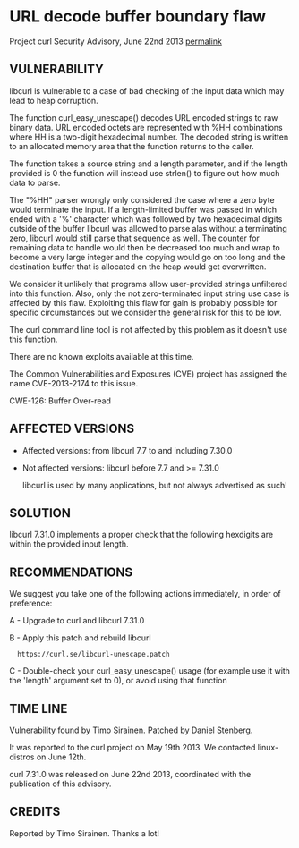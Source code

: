URL decode buffer boundary flaw
===============================

Project curl Security Advisory, June 22nd 2013
[permalink](https://curl.se/docs/CVE-2013-2174.html)

VULNERABILITY
-------------

  libcurl is vulnerable to a case of bad checking of the input data which may
  lead to heap corruption.

  The function curl_easy_unescape() decodes URL encoded strings to raw binary
  data. URL encoded octets are represented with %HH combinations where HH is a
  two-digit hexadecimal number. The decoded string is written to an allocated
  memory area that the function returns to the caller.

  The function takes a source string and a length parameter, and if the length
  provided is 0 the function will instead use strlen() to figure out how much
  data to parse.

  The "%HH" parser wrongly only considered the case where a zero byte would
  terminate the input. If a length-limited buffer was passed in which ended
  with a '%' character which was followed by two hexadecimal digits outside of
  the buffer libcurl was allowed to parse alas without a terminating zero,
  libcurl would still parse that sequence as well. The counter for remaining
  data to handle would then be decreased too much and wrap to become a very
  large integer and the copying would go on too long and the destination
  buffer that is allocated on the heap would get overwritten.

  We consider it unlikely that programs allow user-provided strings unfiltered
  into this function. Also, only the not zero-terminated input string use case
  is affected by this flaw. Exploiting this flaw for gain is probably possible
  for specific circumstances but we consider the general risk for this to be
  low.

  The curl command line tool is not affected by this problem as it doesn't use
  this function.

  There are no known exploits available at this time.

  The Common Vulnerabilities and Exposures (CVE) project has assigned the name
  CVE-2013-2174 to this issue.

  CWE-126: Buffer Over-read

AFFECTED VERSIONS
-----------------

- Affected versions: from libcurl 7.7 to and including 7.30.0
- Not affected versions: libcurl before 7.7 and >= 7.31.0

  libcurl is used by many applications, but not always advertised as such!

SOLUTION
--------

  libcurl 7.31.0 implements a proper check that the following hexdigits are
  within the provided input length.

RECOMMENDATIONS
---------------

  We suggest you take one of the following actions immediately, in order of
  preference:

  A - Upgrade to curl and libcurl 7.31.0

  B - Apply this patch and rebuild libcurl

      https://curl.se/libcurl-unescape.patch

  C - Double-check your curl_easy_unescape() usage (for example use it with
      the 'length' argument set to 0), or avoid using that function

TIME LINE
---------

  Vulnerability found by Timo Sirainen. Patched by Daniel Stenberg.

  It was reported to the curl project on May 19th 2013. We contacted
  linux-distros on June 12th.

  curl 7.31.0 was released on June 22nd 2013, coordinated with the
  publication of this advisory.

CREDITS
-------

  Reported by Timo Sirainen. Thanks a lot!
